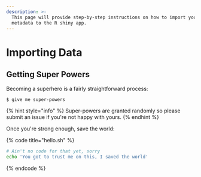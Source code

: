 ```yaml
---
description: >-
  This page will provide step-by-step instructions on how to import your
  metadata to the R shiny app.
---
```


# Importing Data

## Getting Super Powers

Becoming a superhero is a fairly straightforward process:

```
$ give me super-powers
```

{% hint style="info" %}
 Super-powers are granted randomly so please submit an issue if you're not happy with yours.
{% endhint %}

Once you're strong enough, save the world:

{% code title="hello.sh" %}
```bash
# Ain't no code for that yet, sorry
echo 'You got to trust me on this, I saved the world'
```
{% endcode %}



